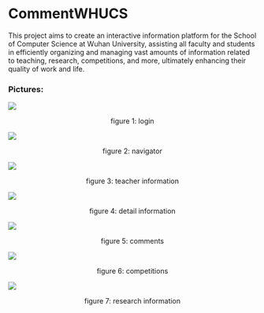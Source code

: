 # CommentWHUCS

This project aims to create an interactive information platform for the School of Computer Science at Wuhan University, assisting all faculty and students in efficiently organizing and managing vast amounts of information related to teaching, research, competitions, and more, ultimately enhancing their quality of work and life. 



### Pictures:



![](C:\Users\Harry\Desktop\Github\img\login.png)

<center>figure 1: login</center>



![](C:\Users\Harry\Desktop\Github\img\navigator.png)

<center>figure 2: navigator</center>

![](C:\Users\Harry\Desktop\Github\img\teacher.png)

<center>figure 3: teacher information</center>

![](C:\Users\Harry\Desktop\Github\img\teacherinfo.png)

<center>figure 4: detail information</center>

![](C:\Users\Harry\Desktop\Github\img\teachereval.png)

<center>figure 5: comments</center>

![](C:\Users\Harry\Desktop\Github\img\competition.png)

<center>figure 6: competitions</center>

![](C:\Users\Harry\Desktop\Github\img\research.png)

<center>figure 7: research information</center>